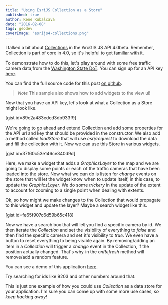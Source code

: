 ```yaml
---
title: "Using EsriJS Collection as a Store"
published: true
author: Rene Rubalcava
date: "2016-02-08"
tags: geodev
coverImage: "esrijs4-collections.png"
---
```


I talked a bit about [Collections](http://odoe.net/blog/quick-tip-collections-in-esrijs-beta-4/) in the ArcGIS JS API 4.0beta. Remember, Collection is part of core in 4.0, so it's helpful to get [familiar with it](https://developers.arcgis.com/javascript/beta/api-reference/esri-core-Collection.html).

To demonstrate how to do this, let's play around with some free traffic camera data,from the [Washington State DoT](http://www.wsdot.wa.gov/). You can sign up for an API key [here](http://wsdot.com/traffic/api/).

You can find the full source code for this post [on github](https://github.com/odoe/esrijs4-collection-store).

> _Note_ This sample also shows how to add widgets to the view ui!

Now that you have an API key, let's look at what a Collection as a Store might look like.

\[gist id=89c2a483eded3db933f9\]

We're going to go ahead and extend Collection and add some properties for the API url and key that should be provided in the constructor. We also add a method called _loadStore_ that will use _esri/request_ to download the data and fill the collection with it. Now we can use this Store in various widgets.

\[gist id=37f60c53e146ce340d9d\]

Here, we make a widget that adds a _GraphicsLayer_ to the map and we are going to display some points or each of the traffic cameras that have been loaded into the store. Now what we can do is listen for _change_ events on the store that will let the widget know when to update itself, in this case, to update the _GraphicsLayer_. We do some _trickery_ in the update of the extent to account for zooming to a single point when dealing with extents.

Ok, so how might we make changes to the Collection that would propagate to this widget and update the layer? Maybe a search widget like this.

\[gist id=fe65f907c6d59b65c418\]

Now we have a search box that will let you find a specific camera by id. We then iterate the _Collection_ and set the visibility of everything to _false_ and then find the specific camera and set it's visibility to _true_. We even have a button to reset everything to being visible again. By removing/adding an item in a _Collection_ will trigger a _change_ event in the Collection, if the position actually changed. That's why in the _onRefresh_ method will remove/add a random feature.

You can see a demo of this application [here](http://www.odoe.net/apps/cams/).

Try searching for ids like 9203 and other numbers around that.

This is just one example of how you could use _Collection_ as a data store for your application. I'm sure you can come up with some more use cases, _so keep hacking away!_

